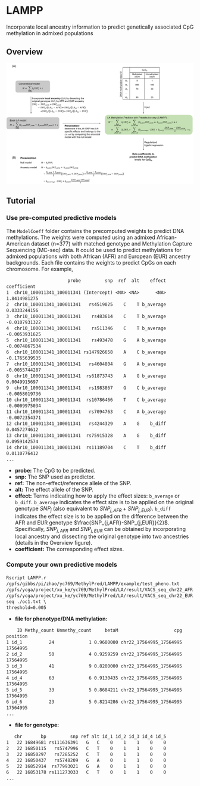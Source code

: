 # LAMPP
Incorporate local ancestry information to predict genetically associated CpG methylation in admixed populations

## Overview
<img src="img/F1.png">

## Tutorial
### Use pre-computed predictive models
The `ModelCoeff` folder contains the precomputed weights to predict DNA methylations. The weights were computed using an admixed African-American dataset (n=377) with matched genotype and Methylation Capture Sequencing (MC-seq) data. It could be used to predict methylations for admixed populations with both African (AFR) and European (EUR) ancestry backgrounds. Each file contains the weights to predict CpGs on each chromosome. For example, 
```
                       probe         snp  ref  alt    effect   coefficient
1  chr10_100011341_100011341 (Intercept) <NA> <NA>      <NA>  1.8414981275
2  chr10_100011341_100011341   rs4519025    C    T b_average  0.0333244156
3  chr10_100011341_100011341    rs483614    C    T b_average -0.0107931322
4  chr10_100011341_100011341    rs511346    C    T b_average -0.0053931625
5  chr10_100011341_100011341    rs493478    G    A b_average -0.0074867534
6  chr10_100011341_100011341 rs147926658    A    C b_average -0.1765639535
7  chr10_100011341_100011341   rs4604804    G    A b_average -0.0055744287
8  chr10_100011341_100011341  rs61873743    A    G b_average  0.0049915697
9  chr10_100011341_100011341   rs1983867    G    C b_average -0.0058019736
10 chr10_100011341_100011341  rs10786466    T    C b_average -0.0009975034
11 chr10_100011341_100011341   rs7094763    C    A b_average -0.0072354371
12 chr10_100011341_100011341   rs4244329    A    G    b_diff  0.0457274612
13 chr10_100011341_100011341  rs75915328    A    G    b_diff  0.0959142574
14 chr10_100011341_100011341  rs11189704    C    T    b_diff  0.0110776412
...
```
- **probe:** The CpG to be predicted.
- **snp:** The SNP used as predictor.
- **ref:** The non-effect/reference allele of the SNP.
- **alt:** The effect allele of the SNP.
- **effect:** Terms indicating how to apply the effect sizes: `b_average` or `b_diff`. `b_average` indicates the effect size is to be applied on the original genotype $`SNP_j`$ (also equivalent to $`SNP_{j,AFR}+SNP_{j,EUR}`$). `b_diff` indicates the effect size is to be applied on the difference between the AFR and EUR genotype $`\frac{SNP_{j,AFR}-SNP_{j,EUR}}{2}`$. Specifically, $`SNP_{j,AFR}`$ and $`SNP_{j,EUR}`$ can be obtained by incorporating local ancestry and dissecting the original genotype into two ancestries (details in the Overview figure). 
- **coefficient:** The corresponding effect sizes.

### Compute your own predictive models
```
Rscript LAMPP.r /gpfs/gibbs/pi/zhao/yc769/MethylPred/LAMPP/example/test_pheno.txt /gpfs/ycga/project/xu_ke/yc769/MethylPred/LA/result/VACS_seq_chr22_AFR.RData /gpfs/ycga/project/xu_ke/yc769/MethylPred/LA/result/VACS_seq_chr22_EUR.RData seq ./oc1.txt \
threshold=0.005
```
- **file for phenotype/DNA methylation:** 
```
    ID Methy_count Unmethy_count     betaM                     cpg position
1 id_1          24             1 0.9600000 chr22_17564995_17564995 17564995
2 id_2          50             4 0.9259259 chr22_17564995_17564995 17564995
3 id_3          41             9 0.8200000 chr22_17564995_17564995 17564995
4 id_4          63             6 0.9130435 chr22_17564995_17564995 17564995
5 id_5          33             5 0.8684211 chr22_17564995_17564995 17564995
6 id_6          23             5 0.8214286 chr22_17564995_17564995 17564995
...
```
- **file for genotype:**
```
   chr       bp         snp ref alt id_1 id_2 id_3 id_4 id_5
1   22 16849681 rs111636391   G   C    0    1    1    0    0
2   22 16850115   rs5747996   C   T    0    1    1    0    0
3   22 16850297   rs7285252   C   T    0    1    1    0    0
4   22 16850437   rs5748209   G   A    0    1    1    0    0
5   22 16852914  rs77993021   G   A    0    1    1    0    0
6   22 16853178 rs111273033   C   T    0    1    1    0    0
...
```
